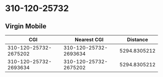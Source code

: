 # 310-120-25732
## Virgin Mobile


| CGI | Nearest CGI | Distance |
|-----|-------------|----------|
| 310-120-25732-2675202 | 310-120-25732-2693634 | 5294.8305212 |
| 310-120-25732-2693634 | 310-120-25732-2675202 | 5294.8305212 |

